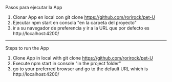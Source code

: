 Pasos para ejecutar la App

1. Clonar App en local con git clone https://github.com/rorirock/pet-U
2. Ejecutar  npm start en  consola "en la carpeta del proyecto"
3. ir a su navegador de preferencia y ir a la URL que por defecto es http://localhost:4200/ 

-------------------------------------

Steps to run the App

1. Clone App in local with git clone https://github.com/rorirock/pet-U
2. Execute npm start in console "in the project folder"
3. go to your preferred browser and go to the default URL which is http://localhost:4200/ 